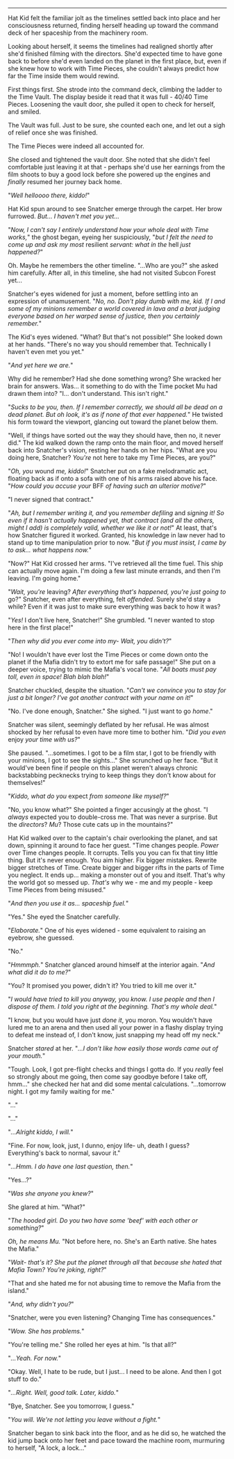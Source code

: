 ----

Hat Kid felt the familiar jolt as the timelines settled back into place and her consciousness returned, finding herself heading up toward the command deck of her spaceship from the machinery room.

Looking about herself, it seems the timelines had realigned shortly after she'd finished filming with the directors. She'd expected time to have gone back to before she'd even landed on the planet in the first place, but, even if she knew how to work with Time Pieces, she couldn't always predict how far the Time inside them would rewind.

First things first. She strode into the command deck, climbing the ladder to the Time Vault. The display beside it read that it was full - 40/40 Time Pieces. Loosening the vault door, she pulled it open to check for herself, and smiled.

The Vault was full. Just to be sure, she counted each one, and let out a sigh of relief once she was finished.

The Time Pieces were indeed all accounted for.

She closed and tightened the vault door. She noted that she didn't feel comfortable just leaving it at that - perhaps she'd use her earnings from the film shoots to buy a good lock before she powered up the engines and *finally* resumed her journey back home.

"*Well helloooo there, kiddo!*"

Hat Kid spun around to see Snatcher emerge through the carpet. Her brow furrowed. *But... I haven't met you yet...*

"*Now, I can't say I entirely understand how your whole deal with Time works,*" the ghost began, eyeing her suspiciously, "*but I felt the need to come up and ask my most* resilient *servant: what in the* hell *just happened?*"

Oh. Maybe he remembers the other timeline. "...Who are you?" she asked him carefully. After all, in *this* timeline, she had not visited Subcon Forest yet...

Snatcher's eyes widened for just a moment, before settling into an expression of unamusement. "*No, no. Don't play dumb with me, kid. If I and some of my minions remember a world covered in lava and a brat judging everyone based on her warped sense of justice, then you certainly remember.*"

The Kid's eyes widened. "What? But that's not possible!" She looked down at her hands. "There's no way you should remember that. Technically I haven't even met you yet."

"*And yet here we are.*"

Why did he remember? Had she done something wrong? She wracked her brain for answers. Was... it something to do with the Time pocket Mu had drawn them into? "I... don't understand. This isn't right."

"*Sucks to be you, then. If I remember correctly, we should all be dead on a dead planet. But oh look, it's as if none of that ever happened.*" He twisted his form toward the viewport, glancing out toward the planet below them.

"Well, if things have sorted out the way they should have, then no, it never did." The kid walked down the ramp onto the main floor, and moved herself back into Snatcher's vision, resting her hands on her hips. "What are you doing here, Snatcher? *You're* not here to take my Time Pieces, are you?"

"*Oh, you* wound *me, kiddo!*" Snatcher put on a fake melodramatic act, floating back as if onto a sofa with one of his arms raised above his face. "*How could you accuse your* BFF *of having such an ulterior motive?*"

"I never signed that contract."

"*Ah, but I remember writing it, and* you *remember defiling* and *signing it! So even if it hasn't actually happened yet, that contract (and all the others, might I add) is completely valid, whether we like it or not!*" At least, that's how Snatcher figured it worked. Granted, his knowledge in law never had to stand up to time manipulation prior to now. "*But if you must insist, I came by to ask... what happens now.*"

"Now?" Hat Kid crossed her arms. "I've retrieved all the time fuel. This ship can actually move again. I'm doing a few last minute errands, and then I'm leaving. I'm going home."

"*Wait, you're* leaving? *After everything that's happened, you're just going to* go?" Snatcher, even after everything, felt *offended*. Surely she'd stay a while? Even if it was just to make sure everything was back to how it was?

"*Yes!* I don't live here, Snatcher!" She grumbled. "I never wanted to stop here in the first place!"

"*Then why did you ever come into my- Wait, you didn't?*"

"No! I wouldn't have ever lost the Time Pieces or come down onto the planet if the Mafia didn't try to extort me for safe passage!" She put on a deeper voice, trying to mimic the Mafia's vocal tone. "*All boats must pay toll, even in space! Blah blah blah!*"

Snatcher chuckled, despite the situation. "*Can't we convince you to stay for just a bit longer? I've got another contract with your name on it!*"

"No. I've done enough, Snatcher." She sighed. "I just want to go *home*."

Snatcher was silent, seemingly deflated by her refusal. He was almost shocked by her refusal to even have more time to bother him. "*Did you even* enjoy *your time with us?*"

She paused. "...sometimes. I got to be a film star, I got to be friendly with your minions, I got to see the sights..." She scrunched up her face. "But it would've been fine if people on this planet weren't always chronic backstabbing pecknecks trying to keep things they don't know about for themselves!"

"*Kiddo, what do you* expect *from someone like myself?*"

"No, you know what?" She pointed a finger accusingly at the ghost. "I *always* expected you to double-cross me. That was never a surprise. But the *directors*? *Mu*? Those cute cats up in the mountains?"

Hat Kid walked over to the captain's chair overlooking the planet, and sat down, spinning it around to face her guest. "Time changes people. *Power* over Time changes people. It corrupts. Tells you you can fix that tiny little thing. But it's never enough. You aim higher. Fix bigger mistakes. Rewrite bigger stretches of Time. Create bigger and bigger rifts in the parts of Time you neglect. It ends up... making a monster out of you and itself. That's why the world got so messed up. *That's* why we - me and my people - keep Time Pieces from being misused."

"*And then you use it as... spaceship fuel.*"

"Yes." She eyed the Snatcher carefully.

"*Elaborate.*" One of his eyes widened - some equivalent to raising an eyebrow, she guessed.

"No."

"*Hmmmph.*" Snatcher glanced around himself at the interior again. "*And what did it do to me?*"

"You? It promised you power, didn't it? You tried to kill me over it."

"*I would have tried to kill you anyway, you know. I use people and then I dispose of them. I told you right at the beginning. That's my whole deal.*"

"I know, but you would have just *done it*, you moron. You wouldn't have lured me to an arena and then used all your power in a flashy display trying to defeat me instead of, I don't know, just snapping my head off my neck."

Snatcher *stared* at her. "*...I don't like how easily those words came out of your mouth.*"

"Tough. Look, I got pre-flight checks and things I gotta do. If you *really* feel so strongly about me going, then come say goodbye before I take off, hmm..." she checked her hat and did some mental calculations. "...tomorrow night. I got my family waiting for me."

"..."

"..."

"*...Alright kiddo, I will.*"

"Fine. For now, look, just, I dunno, enjoy life- uh, death I guess? Everything's back to normal, savour it."

"*...Hmm. I do have one last question, then.*"

"Yes...?"

"*Was she anyone you knew?*"

She glared at him. "What?"

"*The hooded girl. Do you two have some 'beef' with each other or something?*"

*Oh, he means Mu.* "Not before here, no. She's an Earth native. She hates the Mafia."

"*Wait- that's it? She put the planet through all* that *because she hated that Mafia Town? You're joking, right?*"

"That and she hated me for not abusing time to remove the Mafia from the island."

"*And, why didn't you?*"

"Snatcher, were you even listening? Changing Time has consequences."

"*Wow. She has problems.*"

"You're telling me." She rolled her eyes at him. "Is that all?"

"*...Yeah. For now.*"

"Okay. Well, I hate to be rude, but I just... I need to be alone. And then I got stuff to do."

"*...Right. Well, good talk. Later, kiddo.*"

"Bye, Snatcher. See you tomorrow, I guess."

"*You will. We're not letting you leave without a fight.*"

Snatcher began to sink back into the floor, and as he did so, he watched the kid jump back onto her feet and pace toward the machine room, murmuring to herself, "A lock, a lock..."
